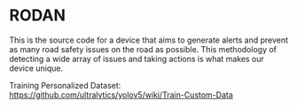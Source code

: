 # RODAN
This is the source code for a device that aims to generate alerts and prevent as many road safety issues on the road as possible. This methodology of detecting a wide array of issues and taking actions is what makes our device unique.


Training Personalized Dataset: https://github.com/ultralytics/yolov5/wiki/Train-Custom-Data
